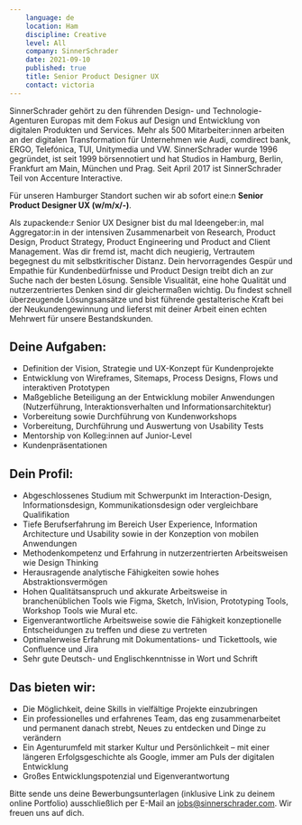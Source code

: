 ```yaml
---
    language: de
    location: Ham
    discipline: Creative
    level: All
    company: SinnerSchrader
    date: 2021-09-10
    published: true
    title: Senior Product Designer UX
    contact: victoria
---
```


SinnerSchrader gehört zu den führenden Design- und Technologie-Agenturen Europas mit dem Fokus auf Design und Entwicklung von digitalen Produkten und Services. Mehr als 500 Mitarbeiter:innen arbeiten an der digitalen Transformation für Unternehmen wie Audi, comdirect bank, ERGO, Telefónica, TUI, Unitymedia und VW. SinnerSchrader wurde 1996 gegründet, ist seit 1999 börsennotiert und hat Studios in Hamburg, Berlin, Frankfurt am Main, München und Prag. Seit April 2017 ist SinnerSchrader Teil von Accenture Interactive.

Für unseren Hamburger Standort suchen wir ab sofort eine:n **Senior Product Designer UX (w/m/x/-)**.

Als zupackende:r Senior UX Designer bist du mal Ideengeber:in, mal Aggregator:in in der intensiven Zusammenarbeit von Research, Product Design, Product Strategy, Product Engineering und Product and Client Management. Was dir fremd ist, macht dich neugierig, Vertrautem begegnest du mit selbstkritischer Distanz. Dein hervorragendes Gespür und Empathie für Kundenbedürfnisse und Product Design treibt dich an zur Suche nach der besten Lösung. Sensible Visualität, eine hohe Qualität und nutzerzentriertes Denken sind dir gleichermaßen wichtig. Du findest schnell überzeugende Lösungsansätze und bist führende gestalterische Kraft bei der Neukundengewinnung und lieferst mit deiner Arbeit einen echten Mehrwert für unsere Bestandskunden.

## Deine Aufgaben:
- Definition der Vision, Strategie und UX-Konzept für Kundenprojekte
- Entwicklung von Wireframes, Sitemaps, Process Designs, Flows und interaktiven Prototypen 
- Maßgebliche Beteiligung an der Entwicklung mobiler Anwendungen (Nutzerführung, Interaktionsverhalten und Informationsarchitektur)
- Vorbereitung sowie Durchführung von Kundenworkshops  
- Vorbereitung, Durchführung und Auswertung von Usability Tests
- Mentorship von Kolleg:innen auf Junior-Level
- Kundenpräsentationen 

## Dein Profil:
- Abgeschlossenes Studium mit Schwerpunkt im Interaction-Design, Informationsdesign, Kommunikationsdesign oder vergleichbare Qualifikation
- Tiefe Berufserfahrung im Bereich User Experience, Information Architecture und Usability sowie in der Konzeption von mobilen Anwendungen
- Methodenkompetenz und Erfahrung in nutzerzentrierten Arbeitsweisen wie Design Thinking
- Herausragende analytische Fähigkeiten sowie hohes Abstraktionsvermögen 
- Hohen Qualitätsanspruch und akkurate Arbeitsweise in branchenüblichen Tools wie Figma, Sketch, InVision, Prototyping Tools, Workshop Tools wie Mural etc.
- Eigenverantwortliche Arbeitsweise sowie die Fähigkeit konzeptionelle Entscheidungen zu treffen und diese zu vertreten
- Optimalerweise Erfahrung mit Dokumentations- und Tickettools, wie Confluence und Jira 
- Sehr gute Deutsch- und Englischkenntnisse in Wort und Schrift

## Das bieten wir:
- Die Möglichkeit, deine Skills in vielfältige Projekte einzubringen
- Ein professionelles und erfahrenes Team, das eng zusammenarbeitet und permanent danach strebt, Neues zu entdecken und Dinge zu verändern
- Ein Agenturumfeld mit starker Kultur und Persönlichkeit – mit einer längeren Erfolgsgeschichte als Google, immer am Puls der digitalen Entwicklung
- Großes Entwicklungspotenzial und Eigenverantwortung

Bitte sende uns deine Bewerbungsunterlagen (inklusive Link zu deinem online Portfolio) ausschließlich per E-Mail an <jobs@sinnerschrader.com>. Wir freuen uns auf dich.
